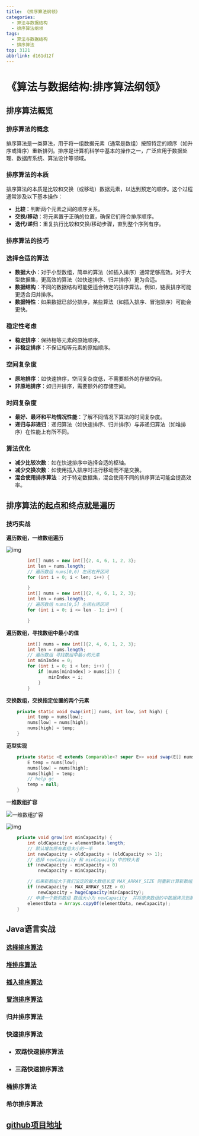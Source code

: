 ```yaml
---
title: 《排序算法纲领》
categories:
  - 算法与数据结构
  - 排序算法纲领
tags:
  - 算法与数据结构
  - 排序算法
top: 3121
abbrlink: d161d12f
---
```


# 《算法与数据结构:排序算法纲领》

## 排序算法概览

### **排序算法的概念**

排序算法是一类算法，用于将一组数据元素（通常是数组）按照特定的顺序（如升序或降序）重新排列。排序是计算机科学中基本的操作之一，广泛应用于数据处理、数据库系统、算法设计等领域。

### **排序算法的本质**

排序算法的本质是比较和交换（或移动）数据元素，以达到预定的顺序。这个过程通常涉及以下基本操作：

- **比较**：判断两个元素之间的顺序关系。
- **交换/移动**：将元素置于正确的位置，确保它们符合排序顺序。
- **迭代/递归**：重复执行比较和交换/移动步骤，直到整个序列有序。

<!-- more -->

### **排序算法的技巧**

### 选择合适的算法

- **数据大小**：对于小型数组，简单的算法（如插入排序）通常足够高效。对于大型数据集，更高效的算法（如快速排序、归并排序）更为合适。
- **数据结构**：不同的数据结构可能更适合特定的排序算法。例如，链表排序可能更适合归并排序。
- **数据特性**：如果数据已部分排序，某些算法（如插入排序、冒泡排序）可能会更快。

### 稳定性考虑

- **稳定排序**：保持相等元素的原始顺序。
- **非稳定排序**：不保证相等元素的原始顺序。

### 空间复杂度

- **原地排序**：如快速排序，空间复杂度低，不需要额外的存储空间。
- **非原地排序**：如归并排序，需要额外的存储空间。

### 时间复杂度

- **最好、最坏和平均情况性能**：了解不同情况下算法的时间复杂度。
- **递归与非递归**：递归算法（如快速排序、归并排序）与非递归算法（如堆排序）在性能上有所不同。

### 算法优化

- **减少比较次数**：如在快速排序中选择合适的枢轴。
- **减少交换次数**：如使用插入排序时进行移动而不是交换。
- **混合使用排序算法**：对于特定数据集，混合使用不同的排序算法可能会提高效率。

## **排序算法的起点和终点就是遍历**

### **技巧实战**

**遍历数组，一维数组遍历**

![img](https://cdn.nadav.com.cn/gh/nadav-cheung/img-repo/hexo-blog/v2-8c942d82478f4fe5c9d126748812d7f8_1440w.png)

```java
        int[] nums = new int[]{2, 4, 6, 1, 2, 3};
        int len = nums.length;
        // 遍历数组 nums[0,6) 左闭右开区间
        for (int i = 0; i < len; i++) {

        }
        int[] nums = new int[]{2, 4, 6, 1, 2, 3};
        int len = nums.length;
        // 遍历数组 nums[0,5] 左闭右闭区间
        for (int i = 0; i <= len - 1; i++) {

        }
```

**遍历数组，寻找数组中最小的值**

```java
        int[] nums = new int[]{2, 4, 6, 1, 2, 3};
        int len = nums.length;        
        // 遍历数组 寻找数组中最小的元素
        int minIndex = 0;
        for (int i = 0; i < len; i++) {
            if (nums[minIndex] > nums[i]) {
                minIndex = i;
            }
        }
```

**交换数组，交换指定位置的两个元素**

```java
    private static void swap(int[] nums, int low, int high) {
        int temp = nums[low];
        nums[low] = nums[high];
        nums[high] = temp;
    }
```

**范型实现**

```java
    private static <E extends Comparable<? super E>> void swap(E[] nums, int low, int high) {
        E temp = nums[low];
        nums[low] = nums[high];
        nums[high] = temp;
        // help gc
        temp = null;
    }
```

**一维数组扩容**

![一维数组扩容](https://cdn.nadav.com.cn/gh/nadav-cheung/img-repo/hexo-blog/v2-fa6f4b13e19bee1d785bb0f91f77d15b_1440w-20240205142454054.png)

![img](https://cdn.nadav.com.cn/gh/nadav-cheung/img-repo/hexo-blog/v2-fccca21c899da599b1ea56175fc5be9d_1440w.png)

```java
    private void grow(int minCapacity) {
        int oldCapacity = elementData.length;
        // 默认增加原有素组大小的一半
        int newCapacity = oldCapacity + (oldCapacity >> 1);
        // 选择 newCapacity 和 minCapacity 中的较大者
        if (newCapacity - minCapacity < 0)
            newCapacity = minCapacity;

        // 如果新数组大于我们设定的最大数组长度 MAX_ARRAY_SIZE 则重新计算新数组大小
        if (newCapacity - MAX_ARRAY_SIZE > 0)
            newCapacity = hugeCapacity(minCapacity);
        // 申请一个新的数组 数组大小为 newCapacity  并将原来数组的中数据拷贝到新数组
        elementData = Arrays.copyOf(elementData, newCapacity);
    }
```

## Java语言实战

### [选择排序算法](https://nadav.com.cn/posts/f3a42a74/)

### [**堆排序算法**](https://nadav.com.cn/posts/607bf52d/)

### [插入排序算法](https://nadav.com.cn/posts/761b8361/)

### [冒泡排序算法](https://nadav.com.cn/posts/55c8611c/)

### **归并排序算法**

### **快速排序算法**

- ### **双路快速排序算法**

- ### **三路快速排序算法**

### **桶排序算法**

### **希尔排序算法**

## [github项目地址](https://github.com/nadav-cheung/algorithm)
